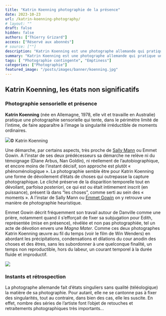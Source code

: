 ```yaml
---
title: "Katrin Koenning photographie de la présence"
date: 2023-10-23
url: /katrin-koenning-photography/
# layout: ""
draft: false
hidden: false
authors: ["Thierry Grizard"]
access: ["Réservé aux abonnés"]
# source: [""]
description: "Katrin Koenning est une photographe allemande qui pratique une photographie sensorielle et phénoménologique comme un matériau plus qu'un medium"
summary: "Katrin Koenning est une photographe allemande qui pratique une photographie sensorielle et phénoménologique comme un matériau plus qu'un medium"
tags: [ "Photographie contingente", "Emptiness"]
categories: ["Photographie"]
featured_image: "/posts/images/banner/koenning.jpg"
---
```

## Katrin Koenning, les états non significatifs

### Photographie sensorielle et présence

**Katrin Koenning** (née en Allemagne, 1978, elle vit et travaille en Australie) pratique une photographie sensorielle qui tente, dans le périmètre limité de l’intime, de faire apparaître à l’image la singularité irréductible de moments ordinaires.

![](/posts/images/koenning/katrin-koenning_photography_indefinitely_the-crossing.022-9.jpg)© Katrin Koenning

Une démarche, par certains aspects, très proche de [Sally Mann](/sally-mann-american-photographer/) ou Emmet Gowin. A l’instar de ses deux prédécesseurs sa démarche ne relève ni du témoignage (Diane Arbus, Nan Goldin), ni réellement de l’autobiographique, et encore moins de l’instant décisif, son approche est plutôt « phénoménologique ». La photographie semble être pour Katrin Koenning une forme de dévoilement d’états de choses qui outrepasse la capture photographique. Le cliché préserve de la disparition temporelle tout en dévoilant, parfois*a posteriori*, ce qui est ou était intimement inscrit (en puissance), présent là dans “les choses”, comme serti au sein des « moments ». A l’instar de Sally Mann ou [Emmet Gowin](/emmet-gowin-photography/) on y retrouve une manière de photographie heuristique.

Emmet Gowin décrit fréquemment son travail autour de Danville comme une prière, notamment quand il s’efforçait de fixer sa subjugation pour Edith, représentée (mise en présence), révélée et non pas photographiée, tel un acte de dévotion envers une *Magna Mater*. Comme ces deux photographes Katrin Koenning œuvre au fil du temps (voir le film de Win Wenders) en abordant les précipitations, condensations et dilations du cour anodin des choses et des êtres, sans les subordonner à une quelconque finalité, un temps non reproductible, hors du labeur, un courant temporel à la durée fluide et improductif.

![](/posts/images/koenning/katrin-koenning_photography_indefinitely_the-crossing.022-1.jpg)

### Instants et rétrospection

La photographe allemande fait d’états singuliers sans qualité (téléologique) la matière de sa photographie. Pour autant, elle ne se cantonne pas à fixer des singularités, tout au contraire, dans bien des cas, elle les suscite. En effet, nombre des séries de l’artiste font l’objet de retouches et retraitements photographiques très importants...